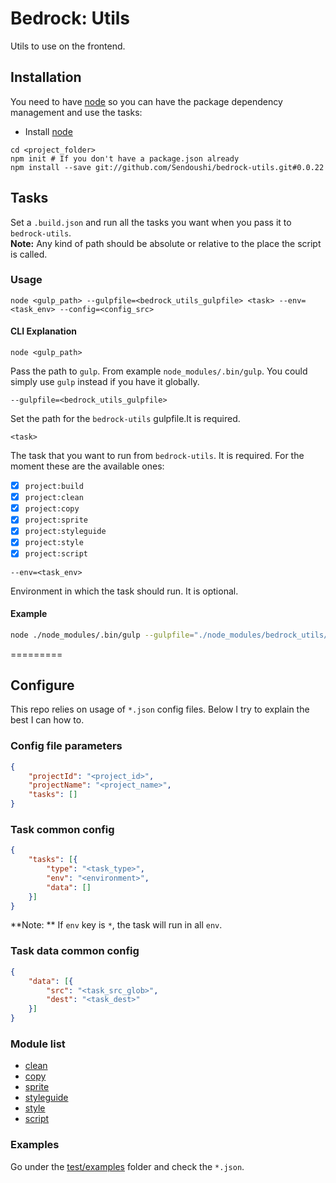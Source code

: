 # Bedrock: Utils

Utils to use on the frontend.

## Installation
You need to have [node](http://nodejs.org) so you can have the package dependency management and use the tasks:
- Install [node](http://nodejs.org)

```
cd <project_folder>
npm init # If you don't have a package.json already
npm install --save git://github.com/Sendoushi/bedrock-utils.git#0.0.22
```

## Tasks

Set a `.build.json` and run all the tasks you want when you pass it to `bedrock-utils`.<br>
**Note:** Any kind of path should be absolute or relative to the place the script is called.

### Usage

```
node <gulp_path> --gulpfile=<bedrock_utils_gulpfile> <task> --env=<task_env> --config=<config_src>
```

#### CLI Explanation
```
node <gulp_path>
```
Pass the path to `gulp`. From example `node_modules/.bin/gulp`. You could simply use `gulp` instead if you have it globally.

```
--gulpfile=<bedrock_utils_gulpfile>
```
Set the path for the `bedrock-utils` gulpfile.It is required.

```
<task>
```
The task that you want to run from `bedrock-utils`. It is required.
For the moment these are the available ones:
- [x] `project:build`
- [x] `project:clean`
- [x] `project:copy`
- [x] `project:sprite`
- [x] `project:styleguide`
- [x] `project:style`
- [x] `project:script`

```
--env=<task_env>
```
Environment in which the task should run. It is optional.

#### Example

```sh
node ./node_modules/.bin/gulp --gulpfile="./node_modules/bedrock_utils/tasks/gulpfile.js" project:build --env=prod --config=".build.json"
```

=========

## Configure

This repo relies on usage of `*.json` config files. Below I try to explain the best I can how to.

### Config file parameters
```json
{
    "projectId": "<project_id>",
    "projectName": "<project_name>",
    "tasks": []
}
```

### Task common config
```json
{
    "tasks": [{
        "type": "<task_type>",
        "env": "<environment>",
        "data": []
    }]    
}
```
**Note: ** If `env` key is `*`, the task will run in all `env`.

### Task data common config
```json
{
    "data": [{
        "src": "<task_src_glob>",
        "dest": "<task_dest>"
    }]    
}
```

### Module list
- [clean](docs/file_clean.md)
- [copy](docs/file_copy.md)
- [sprite](docs/sprite.md)
- [styleguide](docs/styleguide.md)
- [style](docs/style.md)
- [script](docs/script.md)

### Examples
Go under the [test/examples](test/examples) folder and check the `*.json`.
